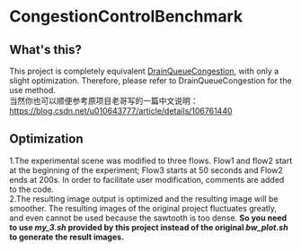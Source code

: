# CongestionControlBenchmark
## What's this? 
This project is completely equivalent [DrainQueueCongestion](https://github.com/SoonyangZhang/DrainQueueCongestion), with only a slight optimization. Therefore, please refer to DrainQueueCongestion for the use method.  
当然你也可以顺便参考原项目老哥写的一篇中文说明：https://blog.csdn.net/u010643777/article/details/106761440
## Optimization
1.The experimental scene was modified to three flows. Flow1 and flow2 start at the beginning of the experiment; Flow3 starts at 50 seconds and Flow2 ends at 200s. In order to facilitate user modification, comments are added to the code.  
2.The resulting image output is optimized and the resulting image will be smoother. The resulting images of the original project fluctuates greatly, and even cannot be used because the sawtooth is too dense. **So you need to use *my_3.sh* provided by this project instead of the original *bw_plot.sh* to generate the result images.**
